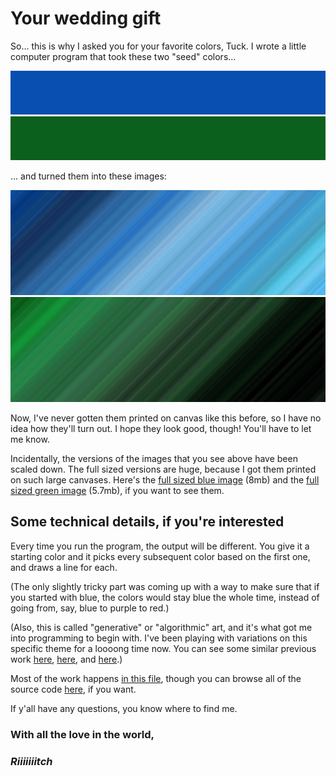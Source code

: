Your wedding gift
=================

So… this is why I asked you for your favorite colors, Tuck. I wrote a little
computer program that took these two "seed" colors…

![Tucker](https://raw.githubusercontent.com/mccutchen/tuck-wedding-gift/master/gift/094fb1-color.png)
![Scotti](https://raw.githubusercontent.com/mccutchen/tuck-wedding-gift/master/gift/0c601e-color.png)

… and turned them into these images:

![Tucker](https://raw.githubusercontent.com/mccutchen/tuck-wedding-gift/master/gift/094fb1-small.png)
![Scotti](https://raw.githubusercontent.com/mccutchen/tuck-wedding-gift/master/gift/0c601e-small.png)

Now, I've never gotten them printed on canvas like this before, so I have no
idea how they'll turn out. I hope they look good, though! You'll have to let me
know.

Incidentally, the versions of the images that you see above have been scaled
down. The full sized versions are huge, because I got them printed on such
large canvases. Here's the [full sized blue image][blue] (8mb) and the [full
sized green image][green] (5.7mb), if you want to see them.

Some technical details, if you're interested
--------------------------------------------

Every time you run the program, the output will be different. You give it a
starting color and it picks every subsequent color based on the first one, and
draws a line for each.

(The only slightly tricky part was coming up with a way to make sure that if
you started with blue, the colors would stay blue the whole time, instead of
going from, say, blue to purple to red.)

(Also, this is called "generative" or "algorithmic" art, and it's what got me
into programming to begin with. I've been playing with variations on this
specific theme for a loooong time now. You can see some similar previous work
[here][lines01], [here][lines02], and [here][lines03].)

Most of the work happens [in this file][lines.py], though you can browse all of
the source code [here][repo], if you want.

If y'all have any questions, you know where to find me.

### With all the love in the world,

### *Riiiiiiitch*

[blue]: https://raw.githubusercontent.com/mccutchen/tuck-wedding-gift/master/gift/094fb1.png
[green]: https://raw.githubusercontent.com/mccutchen/tuck-wedding-gift/master/gift/0c601e.png
[lines01]: http://humortree.org/projects/lines01/
[lines02]: http://humortree.org/projects/lines02/
[lines03]: http://humortree.org/projects/lines03/
[lines.py]: https://github.com/mccutchen/tuck-wedding-gift/blob/master/lines.py
[repo]: https://github.com/mccutchen/tuck-wedding-gift/
